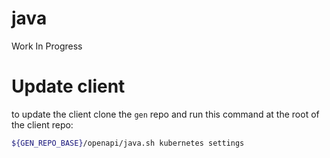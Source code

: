 # java
Work In Progress

# Update client

to update the client clone the `gen` repo and run this command at the root of the client repo:

```bash
${GEN_REPO_BASE}/openapi/java.sh kubernetes settings
```
